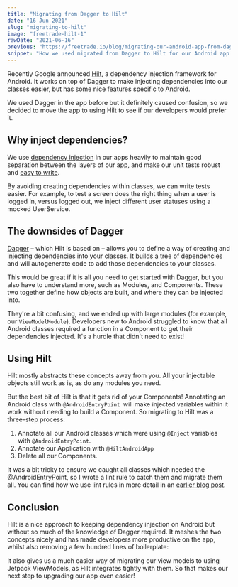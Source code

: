 ```yaml
---
title: "Migrating from Dagger to Hilt"
date: "16 Jun 2021"
slug: "migrating-to-hilt"
image: "freetrade-hilt-1"
rawDate: "2021-06-16"
previous: "https://freetrade.io/blog/migrating-our-android-app-from-dagger-to-hilt"
snippet: "How we used migrated from Dagger to Hilt for our Android app to make dependency injection simpler"
---
```


Recently Google announced [Hilt](https://dagger.dev/hilt/), a dependency injection framework for Android. It works on top of Dagger to make injecting dependencies into our classes easier, but has some nice features specific to Android.

We used Dagger in the app before but it definitely caused confusion, so we decided to move the app to using Hilt to see if our developers would prefer it.


## Why inject dependencies?

We use [dependency injection](https://www.freecodecamp.org/news/a-quick-intro-to-dependency-injection-what-it-is-and-when-to-use-it-7578c84fa88f/) in our apps heavily to maintain good separation between the layers of our app, and make our unit tests robust and [easy to write](https://developer.android.com/training/dependency-injection/hilt-testing).

By avoiding creating dependencies within classes, we can write tests easier. For example, to test a screen does the right thing when a user is logged in, versus logged out, we inject different user statuses using a mocked UserService.


## The downsides of Dagger

[Dagger](https://dagger.dev/dev-guide/) – which Hilt is based on – allows you to define a way of creating and injecting dependencies into your classes. It builds a tree of dependencies and will autogenerate code to add those dependencies to your classes.

This would be great if it is all you need to get started with Dagger, but you also have to understand more, such as Modules, and Components. These two together define how objects are built, and where they can be injected into.

They're a bit confusing, and we ended up with large modules (for example, our `ViewModelModule`). Developers new to Android struggled to know that all Android classes required a function in a Component to get their dependencies injected. It's a hurdle that didn't need to exist!


## Using Hilt

Hilt mostly abstracts these concepts away from you. All your injectable objects still work as is, as do any modules you need.

But the best bit of Hilt is that it gets rid of your Components! Annotating an Android class with `@AndroidEntryPoint `will make injected variables within it work without needing to build a Component. So migrating to Hilt was a three-step process:

1. Annotate all our Android classes which were using `@Inject` variables with `@AndroidEntryPoint`.
1. Annotate our Application with `@HiltAndroidApp`
1. Delete all our Components.

It was a bit tricky to ensure we caught all classes which needed the @AndroidEntryPoint, so I wrote a lint rule to catch them and migrate them all. You can find how we use lint rules in more detail in an [earlier blog post](./lint-rules.md).


## Conclusion

Hilt is a nice approach to keeping dependency injection on Android but without so much of the knowledge of Dagger required. It meshes the two concepts nicely and has made developers more productive on the app, whilst also removing a few hundred lines of boilerplate:


It also gives us a much easier way of migrating our view models to using Jetpack ViewModels, as Hilt integrates tightly with them. So that makes our next step to upgrading our app even easier!